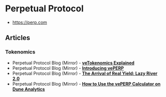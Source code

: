 # Perpetual Protocol

- https://perp.com

## Articles
### Tokenomics
- Perpetual Protocol Blog (Mirror) - [**veTokenomics Explained**](https://perpprotocol.mirror.xyz/GzzvxvNFeTjH9au6cllJ_4ffshySn3M3iAmKe34sxdw)
- Perpetual Protocol Blog (Mirror) - [**Introducing vePERP**](https://perpprotocol.mirror.xyz/4ASvu8WSG7OfNQuFarOAbejhp6kOYV2mcyhoRGt9rLI)
- Perpetual Protocol Blog (Mirror) - [**The Arrival of Real Yield: Lazy River 2.0**](https://perpprotocol.mirror.xyz/q9govjXM188McbXniVAFvHtsd4jTWF-C1djmJCLWIlY)
- Perpetual Protocol Blog (Mirror) - [**How to Use the vePERP Calculator on Dune Analytics**](https://perpprotocol.mirror.xyz/mC-rpNtol5mK_7DC-SfUgbT9SMuEYHfldcOhu4SAwok)
